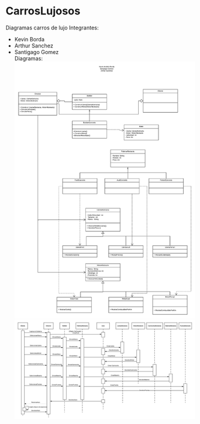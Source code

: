 # CarrosLujosos
Diagramas carros de lujo
Integrantes: <br> 
- Kevin Borda  
- Arthur Sanchez  
- Santigago Gomez  
Diagramas:
![no se ha encontrado el diagrama](https://github.com/Kradnft/CarrosLujosos/blob/master/diagrama%20de%20clases%20carros%20de%20lujo.png)<br>
![no se ha encontrado el diagrama](https://github.com/Kradnft/CarrosLujosos/blob/master/secuencia%20-%20carros.png) <br>
